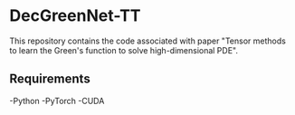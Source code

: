 # DecGreenNet-TT

This repository contains the code associated with paper "Tensor methods to learn the Green's function to solve high-dimensional PDE". 

## Requirements
-Python
-PyTorch
-CUDA



